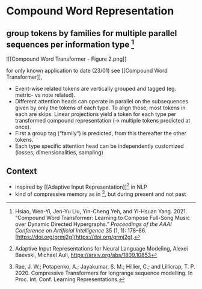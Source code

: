 # Compound Word Representation
## group tokens by families for multiple parallel sequences per information type [^@hsiaoCompoundWordTransformer2021]

![[Compound Word Transformer - Figure 2.png]]

for only known application to date (23/01) see [[Compound Word Transformer]], 

- Event-wise related tokens are vertically grouped and tagged (eg. metric- vs note related).
- Different attention heads can operate in parallel on the subsequences given by only the tokens of each type. To align those, most tokens in each are skips. Linear projections yield a token for each type per transformed compound representation (→ multiple tokens predicted at once). 
- First a group tag (“family“) is predicted, from this thereafter the other tokens. 
- Each type specific attention head can be independently customized (losses, dimensionalities, sampling)

## Context 
- inspired by [[Adaptive Input Representation]][^1] in NLP 
- kind of compressive memory as in [^2], but during present and not past

[^1]: Adaptive Input Representations for Neural Language Modeling,
Alexei Baevski, Michael Auli, https://arxiv.org/abs/1809.10853

[^2]: Rae, J. W.; Potapenko, A.; Jayakumar, S. M.; Hillier, C.; and Lillicrap, T. P. 2020. Compressive Transformers for longrange sequence modelling. In Proc. Int. Conf. Learning Representations.

[^@hsiaoCompoundWordTransformer2021]: Hsiao, Wen-Yi, Jen-Yu Liu, Yin-Cheng Yeh, and Yi-Hsuan Yang. 2021. “Compound Word Transformer: Learning to Compose Full-Song Music over Dynamic Directed Hypergraphs.” _Proceedings of the AAAI Conference on Artificial Intelligence_ 35 (1, 1): 178–86. [https://doi.org/grmj2g](https://doi.org/grmj2g).